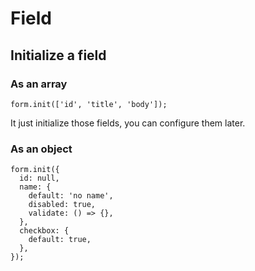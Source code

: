 # Field

## Initialize a field

### As an array

    form.init(['id', 'title', 'body']);

It just initialize those fields, you can configure them later.


### As an object

    form.init({
      id: null,
      name: {
        default: 'no name',
        disabled: true,
        validate: () => {},
      },
      checkbox: {
        default: true,
      },
    });
